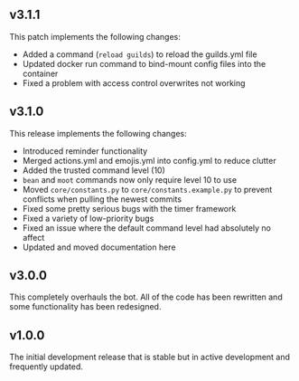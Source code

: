 ## v3.1.1

This patch implements the following changes:

* Added a command (`reload guilds`) to reload the guilds.yml file
* Updated docker run command to bind-mount config files into the container
* Fixed a problem with access control overwrites not working

## v3.1.0 

This release implements the following changes:

* Introduced reminder functionality
* Merged actions.yml and emojis.yml into config.yml to reduce clutter
* Added the trusted command level (10)
* `bean` and `moot` commands now only require level 10 to use
* Moved `core/constants.py` to `core/constants.example.py` to prevent conflicts when pulling the newest commits
* Fixed some pretty serious bugs with the timer framework
* Fixed a variety of low-priority bugs
* Fixed an issue where the default command level had absolutely no affect
* Updated and moved documentation here

## v3.0.0

This completely overhauls the bot. All of the code has been rewritten and some functionality has been redesigned.

## v1.0.0

The initial development release that is stable but in active development and frequently updated.